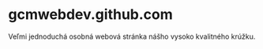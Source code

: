 gcmwebdev.github.com
=====================

Veľmi jednoduchá osobná webová stránka nášho vysoko kvalitného krúžku.
